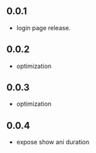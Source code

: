 ## 0.0.1

* login page release.

## 0.0.2

- optimization

## 0.0.3

- optimization

## 0.0.4

- expose show ani duration